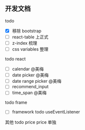## 开发文档

todo

- [x] 移除 bootstrap
- [ ] react-table 上正式
- [ ] z-index 梳理
- [ ] css variables 整理

todo react

- [ ] calendar @美梅
- [ ] date picker @美梅
- [ ] date range picker @美梅
- [ ] recommend_input
- [ ] time_span @美梅

todo frame

- [ ] framework todo useEventListener

其他
todo price
price 单独
